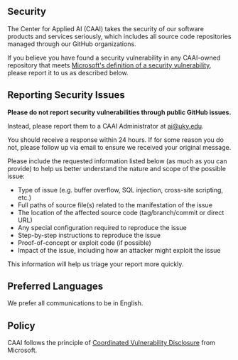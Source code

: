 ## Security

The Center for Applied AI (CAAI) takes the security of our software products and services seriously, which includes all source code repositories managed through our GitHub organizations.

If you believe you have found a security vulnerability in any CAAI-owned repository that meets [Microsoft's definition of a security vulnerability](https://aka.ms/security.md/definition), please report it to us as described below.

## Reporting Security Issues

**Please do not report security vulnerabilities through public GitHub issues.**

Instead, please report them to a CAAI Administrator at [ai@uky.edu](mailto:ai@uky.edu).

You should receive a response within 24 hours. If for some reason you do not, please follow up via email to ensure we received your original message.

Please include the requested information listed below (as much as you can provide) to help us better understand the nature and scope of the possible issue:

* Type of issue (e.g. buffer overflow, SQL injection, cross-site scripting, etc.)
* Full paths of source file(s) related to the manifestation of the issue
* The location of the affected source code (tag/branch/commit or direct URL)
* Any special configuration required to reproduce the issue
* Step-by-step instructions to reproduce the issue
* Proof-of-concept or exploit code (if possible)
* Impact of the issue, including how an attacker might exploit the issue

This information will help us triage your report more quickly.

## Preferred Languages

We prefer all communications to be in English.

## Policy

CAAI follows the principle of [Coordinated Vulnerability Disclosure](https://aka.ms/security.md/cvd) from Microsoft.